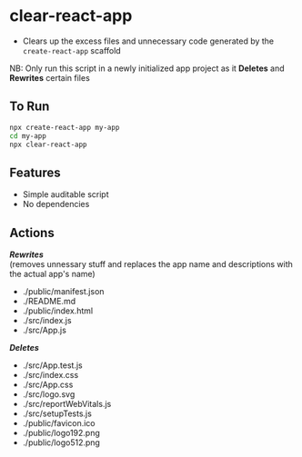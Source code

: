 # clear-react-app

- Clears up the excess files and unnecessary code generated by the `create-react-app` scaffold

NB: Only run this script in a newly initialized app project as it **Deletes** and **Rewrites** certain files

## To Run

```sh
npx create-react-app my-app
cd my-app
npx clear-react-app
```

## Features

- Simple auditable script
- No dependencies

## Actions

**_Rewrites_** <br> (removes unnessary stuff and replaces the app name and descriptions with the actual app's name)

- ./public/manifest.json
- ./README.md
- ./public/index.html
- ./src/index.js
- ./src/App.js

**_Deletes_**

- ./src/App.test.js
- ./src/index.css
- ./src/App.css
- ./src/logo.svg
- ./src/reportWebVitals.js
- ./src/setupTests.js
- ./public/favicon.ico
- ./public/logo192.png
- ./public/logo512.png
